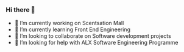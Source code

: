 ### Hi there 👋

<!--
**theblessed-coder/theblessed-coder** is a ✨ _special_ ✨ repository because its `README.md` (this file) appears on your GitHub profile.

Here are some ideas to get you started: -->

- 🔭 I’m currently working on Scentsation Mall
- 🌱 I’m currently learning Front End Engineering
- 👯 I’m looking to collaborate on Software development projects
- 🤔 I’m looking for help with ALX Software Engineering Programme
<!--
- 💬 Ask me about ...
- 📫 How to reach me: https://theblessedcoder.github.io
- 😄 Pronouns: ...
- ⚡ Fun fact: ...
-->
